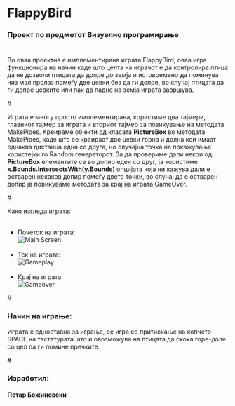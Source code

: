 # FlappyBird

### Проект по предметот Визуелно програмирање
#
<p>Во оваа проектна е имплементирана играта FlappyBird, оваа игра функционира на начин каде што целта на играчот е да контролира птица да не дозволи птицата да допре до земја и истовремено да поминува низ мал пролаз помеѓу две цевки без да ги допре, во случај птицата да ги допре цевките или пак да падне на земја играта завршува.</p>
#
<p>Играта е многу просто имплементирана, користиме два тајмери, главниот тајмер за играта и вториот тајмер за повикување на методата MakePipes. Kреираме објекти од класата <b>PictureBox</b> во методата MakePipes, каде што се креираат две цевки горна и долна кои имаат еднаква дистанца една со друга, но случајна точка на покажување користејки го Random генераторот. За да провериме дали некои од <b>PictureBox</b> елементите се во допир еден со друг, ја користиме <b>x.Bounds.IntersectsWith(y.Bounds)</b> опцијата која ни кажува дали е остварен некаков допир помеѓу двете точки, во случај да е остварен допир ја повикуваме методата за крај на играта GameOver.</p>
#
<p>Како изгледа играта:</p>
<ul>
<br/>
<li>Почеток на играта: <br/>
<img src="http://i.imgur.com/CKoywJV.png" alt="Main Screen" /></li>
<br/>
<li>Тек на играта: <br/>
<img src="http://i.imgur.com/45hXkqX.png" alt="Gameplay" /></li>
<br/>
<li>Крај на играта: <br/>
<img src="http://i.imgur.com/GcmyAus.png" alt="Gameover" /></li>
</ul>
#
<h3>Начин на играње:</h3>
<p>Играта е едноставна за играње, се игра со притискање на копчето SPACE на тастатурата што и овозможува на птицата да скока горе-доле со цел да ги помине пречките.</p>
#
<h3>Изработил:</h3>
<h4>Петар Божиновски</h4>

